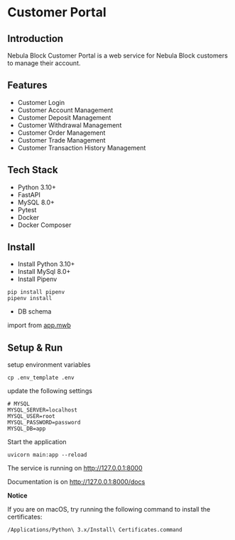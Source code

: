 # Customer Portal

## Introduction

Nebula Block Customer Portal is a web service for Nebula Block customers to manage their account.

## Features

* Customer Login
* Customer Account Management
* Customer Deposit Management
* Customer Withdrawal Management
* Customer Order Management
* Customer Trade Management
* Customer Transaction History Management

## Tech Stack

* Python 3.10+
* FastAPI
* MySQL 8.0+
* Pytest
* Docker
* Docker Composer

## Install

* Install Python 3.10+
* Install MySql 8.0+
* Install Pipenv

```shell
pip install pipenv
pipenv install
```

* DB schema

import from [app.mwb](app.mwb)

## Setup & Run

setup environment variables

```shell
cp .env_template .env
```
update the following settings

```shell
# MYSQL
MYSQL_SERVER=localhost
MYSQL_USER=root
MYSQL_PASSWORD=password
MYSQL_DB=app
```
Start the application

```shell
uvicorn main:app --reload
```
The service is running on http://127.0.0.1:8000

Documentation is on http://127.0.0.1:8000/docs

**Notice**

If you are on macOS, try running the following command to install the certificates:
```shell
/Applications/Python\ 3.x/Install\ Certificates.command
```
